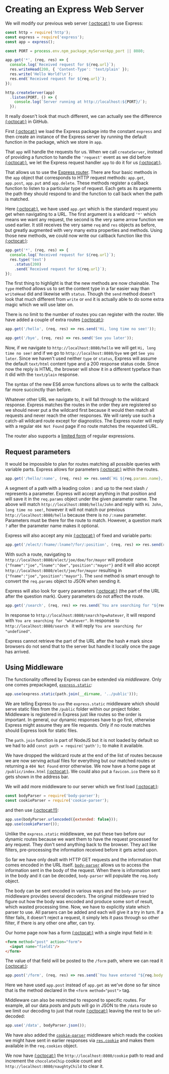 # Creating an Express Web Server

We will modify our previous web server [(:octocat:)](https://github.com/Satyam/book-react-redux/blob/chapter-02-03/server/index.js) to use Express:

```js
const http = require('http');
const express = require('express');
const app = express();

const PORT = process.env.npm_package_myServerApp_port || 8080;

app.get('*', (req, res) => {
  console.log(`Received request for ${req.url}`);
  res.writeHead(200, { 'Content-Type': 'text/plain' });
  res.write('Hello World!\n');
  res.end(`Received request for ${req.url}`);
});

http.createServer(app)
  .listen(PORT, () => {
    console.log(`Server running at http://localhost:${PORT}/`);
  });
```

It really doesn't look that much different, we can actually see the difference [(:octocat:)](https://github.com/Satyam/book-react-redux/commit/aecc6b2b8c800f3be18ab90ac1b03da4c1d63075#diff-0861d6d6b50d7d695344bf2d86d6e5e6) in GitHub.

First [(:octocat:)](https://github.com/Satyam/book-react-redux/blob/chapter-04-01/server/index.js#L2-L3) we load the Express package into the constant `express` and then create an instance of the Express server by running the default function in the package, which we store in `app`.

That `app` will handle the requests for us.  When we call `createServer`, instead of providing a function to handle the `'request'` event as we did before [(:octocat:)](https://github.com/Satyam/book-react-redux/blob/chapter-02-03/server/index.js#L5), we let the Express request handler `app` to do it for us [(:octocat:)](https://github.com/Satyam/book-react-redux/blob/chapter-04-01/server/index.js#L14).

That allows us to use the [Express router](http://expressjs.com/en/guide/routing.html).  There are four basic methods in the `app` object that corresponds to HTTP request methods: `app.get`, `app.post`, `app.put` and `app.delete`. These methods register a callback function to listen to a particular type of request. Each gets as its arguments the path they should respond to and the function to call back when the path is matched.

Here [(:octocat:)](https://github.com/Satyam/book-react-redux/blob/chapter-04-01/server/index.js#L7), we have used `app.get` which is the standard request you get when navigating to a URL.  The first argument is a wildcard `'*'` which means we want any request, the second is the very same arrow function we used earlier.  It still receives the very same `req` and `res` objects as before, but greatly augmented with very many extra properties and methods.   Using those new methods, we could now write our callback function like this [(:octocat:)](https://github.com/Satyam/book-react-redux/blob/chapter-04-02/server/index.js#L11-L16):

```js
app.get('*', (req, res) => {
  console.log(`Received request for ${req.url}`);
  res.type('text')
    .status(200)
    .send(`Received request for ${req.url}`);
});
```

The first thing to highlight is that the new methods are now chainable. The `type` method allows us to set the content type in a far easier way than `writeHead` did and likewise with `status`. Though the `send` method doesn't look that much different from `write` or `end` it is actually able to do some extra magic which we will use later on.

There is no limit to the number of routes you can register with the router.  We have added a couple of extra routes [(:octocat:)](https://github.com/Satyam/book-react-redux/blob/chapter-04-02/server/index.js#L7-L9):

```js
app.get('/hello', (req, res) => res.send('Hi, long time no see!'));

app.get('/bye', (req, res) => res.send('See you later'));
```

Now, if we navigate to `http://localhost:8080/hello` we will get `Hi, long time no see!` and if we go to `http://localhost:8080/bye` we get `See you later`. Since we haven't used neither `type` or `status`, Express will assume the default `text/html` content type and a 200 response status code. Since now the reply is HTML, the browser will show it in a different typeface than it did with the `text/plain` response.

The syntax of the new ES6 arrow functions allows us to write the callback far more succinctly than before.

Whatever other URL we navigate to, it will fall through to the wildcard response. Express matches the routes in the order they are registered so we should never put a the wildcard first because it would then match all requests and never reach the other responses.  We will rarely use such a catch-all wildcard route except for diagnostics.  The Express router will reply with a regular `404 Not Found` page if no route matches the requested URL.

The router also supports a [limited form](http://expressjs.com/en/guide/routing.html#route-paths) of regular expressions.

## Request parameters

It would be impossible to plan for routes matching all possible queries with variable parts.  Express allows for parameters [(:octocat:)](https://github.com/Satyam/book-react-redux/blob/chapter-04-03/server/index.js#L7) within the routes.

```js
app.get('/hello/:name', (req, res) => res.send(`Hi ${req.params.name}, long time no see!`));
```

A segment of a path with a leading colon `:` and up to the next slash `/` represents a parameter. Express will accept anything in that position and will save it in the `req.params` object under the given parameter name.  The above will match `http://localhost:8080/hello/John` and reply with `Hi John, long time no see!`, however it will not match our previous `http://localhost:8080/hello` because there is no `/:name` parameter.  Parameters must be there for the route to match. However, a question mark `?` after the parameter name makes it optional.

Express will also accept any mix [(:octocat:)](https://github.com/Satyam/book-react-redux/blob/chapter-04-03/server/index.js#L9) of fixed and variable parts:

```js
app.get('/elect/:fname/:lname?/for/:position', (req, res) => res.send(req.params));
```

With such a route, navigating to `http://localhost:8080/elect/joe/doe/for/mayor` will produce `{"fname":"joe","lname":"doe","position":"mayor"}` and it will also accept `http://localhost:8080/elect/joe/for/mayor` resulting in `{"fname":"joe","position":"mayor"}`. The `send` method is smart enough to convert the `req.params` object to JSON when sending it.

Express will also look for query parameters [(:octocat:)](https://github.com/Satyam/book-react-redux/blob/chapter-04-03/server/index.js#L11) (the part of the URL after the question mark). Query parameters do not affect the route.

```js
app.get('/search', (req, res) => res.send(`You are searching for "${req.query.q}"`));
```

In response to `http://localhost:8080/search?q=whatever`, it will respond with `You are searching for "whatever"`.  In response to `http://localhost:8080/search ` it will reply `You are searching for "undefined"`.

Express cannot retrieve the part of the URL after the hash `#` mark since browsers do not send that to the server but handle it locally once the page has arrived.

## Using Middleware

The functionality offered by Express can be extended via *middleware*. Only one comes prepackaged, [`express.static`](http://expressjs.com/en/4x/api.html#express.static):

```js
app.use(express.static(path.join(__dirname, '../public')));
```

We are telling Express to `use` the `express.static` middleware which should serve static files from the `/public` folder within our project folder.  Middleware is registered in Express just like routes so the order is important. In general, our dynamic responses have to go first, otherwise Express might assume they are file requests.  Only if no route matches should Express look for static files.

The `path.join` function is part of NodeJS but it is not loaded by default so we had to add `const path = require('path');` to make it available.

We have dropped the wildcard route at the end of the list of routes because we are now serving actual files for everything but our matched routes or returning a `404 Not Found` error otherwise.  We now have a home page at `/public/index.html` [(:octocat:)](https://github.com/Satyam/book-react-redux/tree/chapter-04-04/public). We could also put a `favicon.ico` there so it gets shown in the address bar.

We will add more middleware to our server which we first load [(:octocat:)](https://github.com/Satyam/book-react-redux/blob/chapter-04-04/server/index.js#L5-L6):

```js
const bodyParser = require('body-parser');
const cookieParser = require('cookie-parser');
```

and then use [(:octocat:!!)]():

```js
app.use(bodyParser.urlencoded({extended: false}));
app.use(cookieParser());
```

Unlike the `express.static` middleware, we put these two before our dynamic routes because we want them to have the request processed for any request. They don't send anything back to the browser. They act like filters, pre-processing the information received before it gets acted upon.

So far we have only dealt with HTTP GET requests and the information that comes encoded in the URL itself.  [`body-parser`](https://github.com/expressjs/body-parser#body-parser) allows us to access the information sent in the body of the request. When there is information sent in the body and it can be decoded, `body-parser` will populate the `req.body` object.

The body can be sent encoded in various ways and the `body-parser` middleware provides several decoders.  The original middleware tried to figure out how the body was encoded and produce some sort of result, which wasted processing time.  Now, we have to explicitly state which parser to use.  All parsers can be added and each will give it a try in turn. If a filter fails, it doesn't reject a request, it simply lets it pass through so other filter, if there is any other one after, can try.

Our home page now has a form [(:octocat:)](https://github.com/Satyam/book-react-redux/blob/chapter-04-04/public/index.html#L10-L12) with a single input field in it:

```html
<form method="post" action="form">
  <input name="field1"/>
</form>
```

The value of that field will be posted to the `/form` path, where we can read it [(:octocat:)](https://github.com/Satyam/book-react-redux/blob/chapter-04-04/server/index.js#L23):

```js
app.post('/form', (req, res) => res.send(`You have entered "${req.body.field1}"`));
```

Here we have used `app.post` instead of `app.get` as we've done so far since that is the method declared in the `<form method="post">` tag.

Middleware can also be restricted to respond to specific routes.  For example, all our data *post*s and *put*s will go in JSON to the `/data` route so we limit our decoding to just that route [(:octocat:)](https://github.com/Satyam/book-react-redux/blob/chapter-04-04/server/index.js#L10) leaving the rest to be url-decoded:

```js
app.use('/data', bodyParser.json());
```

We have also added the [`cookie-parser`](https://github.com/expressjs/cookie-parser) middleware which reads the cookies we might have sent in earlier responses via [`res.cookie`](http://expressjs.com/en/api.html#res.cookie) and makes them available in the `req.cookies` object.

We now have [(:octocat:)](https://github.com/Satyam/book-react-redux/blob/chapter-04-04/server/index.js#L25-L36) the `http://localhost:8080/cookie` path to read and increment the `chocolateChip` cookie count and `http://localhost:8080/naughtyChild` to clear it.
